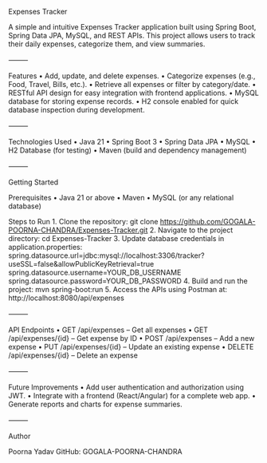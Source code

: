 Expenses Tracker

A simple and intuitive Expenses Tracker application built using Spring Boot, Spring Data JPA, MySQL, and REST APIs. This project allows users to track their daily expenses, categorize them, and view summaries.

⸻

Features
	•	Add, update, and delete expenses.
	•	Categorize expenses (e.g., Food, Travel, Bills, etc.).
	•	Retrieve all expenses or filter by category/date.
	•	RESTful API design for easy integration with frontend applications.
	•	MySQL database for storing expense records.
	•	H2 console enabled for quick database inspection during development.

⸻

Technologies Used
	•	Java 21
	•	Spring Boot 3
	•	Spring Data JPA
	•	MySQL
	•	H2 Database (for testing)
	•	Maven (build and dependency management)

⸻

Getting Started

Prerequisites
	•	Java 21 or above
	•	Maven
	•	MySQL (or any relational database)

Steps to Run
	1.	Clone the repository:
      git clone https://github.com/GOGALA-POORNA-CHANDRA/Expenses-Tracker.git
  2.	Navigate to the project directory:
      cd Expenses-Tracker
  3.  Update database credentials in application.properties:
      spring.datasource.url=jdbc:mysql://localhost:3306/tracker?useSSL=false&allowPublicKeyRetrieval=true
      spring.datasource.username=YOUR_DB_USERNAME
      spring.datasource.password=YOUR_DB_PASSWORD
  4.  Build and run the project:
      mvn spring-boot:run
  	5.	Access the APIs using Postman at:
    http://localhost:8080/api/expenses


    
⸻

API Endpoints
	•	GET /api/expenses – Get all expenses
	•	GET /api/expenses/{id} – Get expense by ID
	•	POST /api/expenses – Add a new expense
	•	PUT /api/expenses/{id} – Update an existing expense
	•	DELETE /api/expenses/{id} – Delete an expense

⸻

Future Improvements
	•	Add user authentication and authorization using JWT.
	•	Integrate with a frontend (React/Angular) for a complete web app.
	•	Generate reports and charts for expense summaries.

⸻

Author

Poorna Yadav
GitHub: GOGALA-POORNA-CHANDRA
